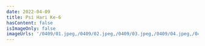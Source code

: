 ```yaml
---
date: 2022-04-09
title: Psi Hari Ke-6
hasContent: false
isImageOnly: false
imageUrls: '/0409/01.jpeg,/0409/02.jpeg,/0409/03.jpeg,/0409/04.jpeg,/0409/05.jpeg,'
---
```

